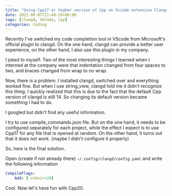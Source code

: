 ```yaml
---
title: "Using Cpp17 or higher version of Cpp on Vscode extension Clangd"
date: 2022-08-07T21:49:29+08:00
tags: [clangd, VSCode, Cpp]
categories: Coding
---
```

Recently I've switched my code completion tool in VScode from Microsoft's official plugin to clangd. On the one hand, clangd can provide a better user experience, on the other hand, I also use this plugin in my company.

I joked to myself: Two of the most interesting things I learned when I interned at the company were that indentation changed from four spaces to two, and braces changed from wrap to no wrap.

Now, there is a problem. I installed clangd, switched over and everything worked fine. But when I use string_view, clangd told me it didn't recognize this thing. I quickly realized that this is due to the fact that the default Cpp version of clangd is still 14. So changing its default version became something I had to do.

I googled but didn't find any useful information.

I try to use compile_commands.json file. But on the one hand, it needs to be configured separately for each project, while the effect I expect is to use Cpp17 for any file that is opened at random. On the other hand, it turns out that it does not work. (maybe I didn't configure it properly)

So, here is the final solution.

Open (create if not already there) `~/.config/clangd/config.yaml`
and write the following information

```yaml
CompileFlags: 
    Add: [-std=c++20]
```

Cool. Now let's have fun with Cpp20.

